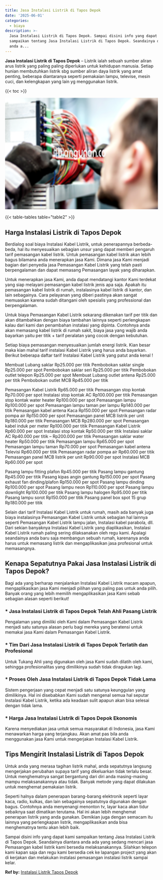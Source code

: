 ```yaml
---
title: Jasa Instalasi Listrik di Tapos Depok
date: '2025-06-01'
categories:
  - biaya
description: >-
  Jasa Instalasi Listrik di Tapos Depok. Sampai disini info yang dapat kami
  sampaikan tentang Jasa Instalasi Listrik di Tapos Depok. Seandainya diantara
  anda a...
---
```


**Jasa Instalasi Listrik di Tapos Depok** – Listrik ialah sebuah sumber aliran arus listrik yang paling paling diperlukan untuk kehidupan manusia. Setiap hunian membutuhkan listrik sbg sumber aliran daya listrik yang amat penting, beberapa diantaranya seperti pemakaian lampu, televise, mesin cuci, dan kelengkapan yang lain yg menggunakan listrik.

{{< toc >}}

![Jasa Instalasi Listrik di Tapos Depok](/images/instalasi-listrik-murah07.png)

{{< table-tables table="table2" >}}

## Harga Instalasi Listrik di Tapos Depok

Berdialog soal biaya Instalasi Kabel Listrik, untuk penerapannya berbeda-beda, hal itu menyesuaikan sebagian unsur yang dapat memberi pengaruh tarif pemasangan kabel listrik. Untuk pemasangan kabel listrik akan lebih bagus bilamana anda menerapkan jasa Kami. Dimana jasa Kami menjadi bagian dari penyedia jasa Pemasangan Kabel Listrik yang telah pasti berpengalaman dan dapat memasang Pemasangan layak yang diharapkan.

Untuk menerapkan jasa Kami, anda dapat mendatangi kantor Kami terdekat yang siap melayani pemasangan kabel listrik jenis apa saja. Apakah itu pemasangan kabel listrik di rumah, instalasinya kabel listrik di kantor, dan lain sebagainya. Cara pelayanan yang diberi pastinya akan sangat memuaskan karena sudah ditangani oleh spesialis yang professional dan berpengalaman.

Untuk biaya Pemasangan Kabel Listrik sekarang dikenakan tarif per titik dan akan ditambahkan dengan biaya tambahan lainnya seperti perlengkapan kalau dari kami dan penambahan instalasi yang dipinta. Contohnya anda akan memasang kabel listrik di rumah sakit, biaya jasa yang wajib anda bayarkan yaitu per titik + tarif peralatan yang cocok dengan kebutuhan.

Setiap biaya pemasangan menyesuaikan jumlah energi listrik. Kian besar maka kian mahal tarif instalasi Kabel Listrik yang harus anda bayarkan. Berikut beberapa daftar tarif Instalasi Kabel Listrik yang patut anda kenal !

Membuat Lubang saklar Rp25.000 per titik Pembobokan saklar single Rp25.000 per spot Pembobokan saklar seri Rp25.000 per titik Pembobokan outlet telepon Rp25.000 per spot Membuat Lubang outlet antena Rp25.000 per titik Pembobokan outlet MCB Rp45.000 per titik

Pemasangan Kabel Listrik Rp65.000 per titik Pemasangan stop kontak Rp70.000 per spot Instalasi stop kontak AC Rp100.000 per titik Pemasangan stop kontak water heater Rp100.000 per spot Pemasangan lampu Rp100.000 per spot Pemasangan lampu taman per lampu Rp140.000 per titik Pemasangan kabel antena Kaca Rp150.000 per spot Pemasangan radar pompa air Rp150.000 per spot Pemasangan panel MCB listrik per unit Rp180.000 per titik Pemasangan MCB Rp280.000 per spot Pemasangan kabel induk per meter Rp100.000 per titik Pemasangan Kabel Listrik Rp60.000 per spot Instalasi stop kontak Rp50.000 per titik Instalasi saklar AC Rp40.000 per titik – Rp200.000 per titik Pemasangan saklar water heater Rp50.000 per titik Pemasangan lampu Rp65.000 per spot Pemasangan lampu taman Rp70.000 per spot Pemasangan kabel antena Televisi Rp60.000 per titik Pemasangan radar pompa air Rp60.000 per titik Pemasangan panel MCB listrik per unit Rp90.000 per spot Instalasi MCB Rp60.000 per spot

Pasang lampu fitting plafon Rp45.000 per titik Pasang lampu gantung Rp45.000 per titik Pasang kipas angin gantung Rp150.000 per spot Pasang exhaust fan dinding/plafon Rp150.000 per spot Pasang lampu dinding Rp100.000 per spot Pasang lampu neon Rp110.000 per spot Pasang lampu downlight Rp100.000 per titik Pasang lampu halogen Rp95.000 per titik Pasang lampu sorot Rp150.000 per titik Pasang panel box spot 15 grup Rp180.000 per titik

Selain dari tarif Instalasi Kabel Listrik untuk rumah, masih ada banyak juga biaya instalasinya Pemasangan Kabel Listrik untuk sebagian hal lainnya seperti Pemasangan Kabel Listrik lampu jalan, Instalasi kabel parabola, dll. Dari sekian banyaknya Instalasi Kabel Listrik yang diaplikasikan, Instalasi Kabel Listrik rumah paling sering dilaksanakan oleh regu kami. Apalagi seandainya anda baru saja membangun sebuah rumah, karenanya anda harus untuk memasang listrik dan mengaplikasikan jasa profesional untuk memasangnya.

## Kenapa Sepatutnya Pakai Jasa Instalasi Listrik di Tapos Depok?

Bagi ada yang berharap menjalankan Instalasi Kabel Listrik macam apapun, mengaplikasikan jasa Kami menjadi pilihan yang paling pas untuk anda pilih. Banyak orang yang lebih memilih mengaplikasikan jasa Kami sebab sebagian alasan seperti berikut!

### \* Jasa Instalasi Listrik di Tapos Depok Telah Ahli Pasang Listrik

Pengalaman yang dimiliki oleh Kami dalam Pemasangan Kabel Listrik menjadi satu satunya alasan perlu bagi mereka yang beratensi untuk memakai jasa Kami dalam Pemasangan Kabel Listrik.

### \* Tim Dari Jasa Instalasi Listrik di Tapos Depok Terlatih dan Profesional

Untuk Tukang Ahli yang digunakan oleh jasa Kami sudah dilatih oleh kami, sehingga profesionalitas yang dimilikinya sudah tidak diragukan lagi.

### \* Proses Oleh Jasa Instalasi Listrik di Tapos Depok Tidak Lama

Sistem pengerjaan yang cepat menjadi satu satunya keunggulan yang dimilikinya. Hal ini disebabkan Kami sudah mengenal semua hal seputar Instalasi Kabel Listrik, ketika ada keadaan sulit apapun akan bisa selesai dengan tidak lama.

### \* Harga Jasa Instalasi Listrik di Tapos Depok Ekonomis

Karena menyediakan jasa untuk semua masyarakat di Indonesia, jasa Kami menawarkan harga yang terjangkau. Akan amat pas bila anda menggunakan jasa Kami untuk mengerjakan Instalasi Kabel Listrik.

## Tips Mengirit Instalasi Listrik di Tapos Depok


Untuk anda yang merasa tagihan listrik mahal, anda sepatutnya langsung mengerjakan perubahan supaya tarif yang dikeluarkan tidak terlalu besar. Untuk menghematnya sangat bergantung dari diri anda masing-masing mampu melaksanakannya atau tidak. Banyak metode yang dapat dilakukan untuk menghemat pemakaian listrik.

Seperti halnya dalam penerapan barang-barang elektronik seperti layar kaca, radio, kulkas, dan lain sebagainya sepatutnya digunakan dengan bagus. Contohnya anda menyenangi menonton tv, layar kaca akan tidur sebaiknya saat dimatikan terutama. Hal ini akan lebih menghemat penerapan listrik yang anda gunakan. Demikian juga dengan semacam itu lainnya yang perlengkapan listrik, mengaplikasikan anda bisa menghematnya tentu akan lebih baik.

Sampai disini info yang dapat kami sampaikan tentang Jasa Instalasi Listrik di Tapos Depok. Seandainya diantara anda ada yang sedang mencari jasa Pemasangan kabel listrik kami bersedia melaksanakannya. Silahkan telepon kami kapan saja dan regu kami bersedia cek ke lapangan project yang akan di kerjakan dan melakukan instalasi pemasangan instalasi listrik sampai kelar.

**Ref by:** [Instalasi Listrik Tapos Depok](https://id.wikipedia.org/wiki/Instalasi)
